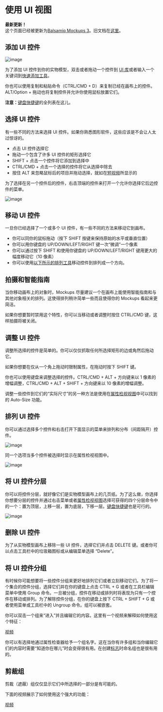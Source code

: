 # 使用 UI 视图

**最新更新！**  
这个页面已经被更新为[Balsamiq Mockups 3](https://balsamiq.com/products/mockups/)。旧文档在[这里](http://media.balsamiq.com/files/Balsamiq_Mockups_v1-v2_Docs.pdf)。

## 添加 UI 控件

![image](images/uilibrary.png)

为了添加 UI 控件到你的实物模型，双击或者拖动一个控件到 [UI 库](http://support.balsamiq.com/customer/portal/articles/109151#uilibrary)或者输入一个关键词到[快速添加工具](http://support.balsamiq.com/customer/portal/articles/109151#quickadd)。

你也可以使用复制和粘贴命令（CTRL/CMD + D）来复制已经在画布上的控件。ALT/Option + 拖动也将复制控件并允许你使用鼠标放置它们。

**注意：**[键盘快捷键](http://support.balsamiq.com/customer/portal/articles/110445)的全列表在这儿。

## 选择 UI 控件

有一些不同的方法来选择 UI 控件。如果你熟悉图形软件，这些应该是不会让人太过惊讶的。

- 点击 UI 控件选择它
- 拖动一个包含了许多 UI 控件的矩形选择它
- SHIFT + 点击一个控件将它添加到选择中
- CTRL/CMD + 点击一个选择的控件将它从选择中除去
- 按住 ALT 来忽略鼠标后的项目并拖动选择，就如在[短视频](http://www.youtube.com/watch?v=JOpaRBbwqNg)所显示的

为了选择在另一个控件后的控件，右击顶端的控件来打开一个允许你选择它后边控件的菜单。

![image](images/select_from_layers.png)

## 移动 UI 控件

一旦你已经选择了一个或多个 UI 控件，有一些不同的方法来移动它到画布。

- 你可以同你的鼠标拖动（按下 SHIFT 按键来保持原始的水平或垂直位置）
- 你可以用你键盘的 UP/DOWN/LEFT/RIGHT 键一次“微调”一个像素
- 你可以通过按下 SHIFT 和使用你键盘的 UP/DOWN/LEFT/RIGHT 键用更大的幅度移动它（10 像素）
- 你可以使用[以下所示的排列工具](http://support.balsamiq.com/customer/portal/articles/110078#aligninguicontrols)移动控件到排列成一个方向。

## 拍摄和智能指南

当你移动画布上的对象时，Mockups 尽量建议一个在画布上能使用智能指南和与其他对象相关的排列。这使得排列稍许简单一些而且使得你的 Mockups 看起来更简洁。

如果你想要暂时禁用这个特性，你可以当移动或者调整时按住 CTRL/CMD 键，这样拍摄将被关闭。

## 调整 UI 控件

调整所选择的控件是简单的。你可以仅仅抓取任何所选择矩形的边或角然后拖动它。

如果你想要在仅从一个角上拖动时限制属性，在拖动时按下 SHIFT 键。

你也可以使用键盘来调整选择的控件。CTRL/CMD + ALT + 方向键来以 1 像素的增幅调整，CTRL/CMD + ALT + SHIFT + 方向键来以 10 像素的增幅调整。

调整一些控件到它们的“实际尺寸”的另一种方法是使用在[属性检视视图](http://support.balsamiq.com/customer/portal/articles/110114)中可以找到的 Auto-Size 功能。

## 排列 UI 控件

你可以通过选择多个控件和右击打开下面显示的菜单来排列和分布（间距隔开）控件。

![image](images/aligning-controls-contextmenu.png)

同一个选项当多个控件被选择时显示在属性检视视图中。

![image](images/aligning-controls-inspector.png)

## 将 UI 控件分层

你可以将控件分层，就好像它们是实物模型画布上的几页纸。为了这么做，你选择你想要分层的控件并通过右击菜单或者[属性检视视图](http://support.balsamiq.com/customer/portal/articles/110114)选择可获得的四个分层命令中的一个：置为顶层，上移一层，置为底层，下移一层。[键盘快捷键](http://support.balsamiq.com/customer/portal/articles/110445)也是可行的。

![image](images/layering-controls.png)

## 删除 UI 控件

为了从实物模型画布上移除一些 UI 控件，选择它们并点击 DELETE 键。或者你可以点击工具栏中的垃圾箱图标或从编辑菜单选择 “Delete”。

## 将 UI 控件分组

有时候你可能想要将一些控件分组来更好地排列它们或者立刻移动它们。为了将一个集合的控件分组，选择它们并在你的键盘上点击 CTRL + G 或者在工具栏编辑菜单中使用 Group 命令。一旦被分组，控件在移动或排列时将表现为只有一个控件在移动或排列。为了解除控件分组，在你的键盘上按下 CTRL + SHIFT + G 或者使用菜单或工具栏中的 Ungroup 命令。组可以被嵌套。

你可以双击一个组来“进入”并且编辑它的内容。这里有一个视频来解释如何使用这个特征：

[视频](https://youtu.be/OgX27oUrkLY)

你可以有选择地通过属性检查器给予一个组名字。这在当你有许多组和当你编辑它们的内容时需要“知道你在哪儿”时会变得很有用。在创建[标志](http://support.balsamiq.com/customer/portal/articles/110439)时命名组也是很有用的。

## 剪裁组

剪裁（遮蔽）组仅仅显示它们中所选择的一部分是有可能的。

下面的视频展示了如何使用这个强大的功能：

[视频]()
